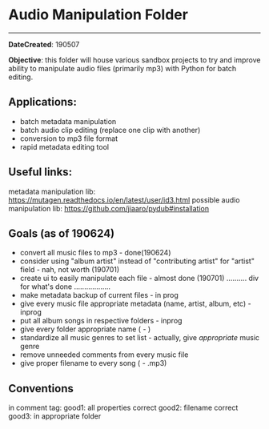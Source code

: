 # Audio Manipulation Folder
---
**DateCreated**: 190507

**Objective**: this folder will house various sandbox projects to try and improve ability to manipulate audio files (primarily mp3) with Python for batch editing.

## Applications:
* batch metadata manipulation
* batch audio clip editing (replace one clip with another)
* conversion to mp3 file format
* rapid metadata editing tool

## Useful links: 
metadata manipulation lib: https://mutagen.readthedocs.io/en/latest/user/id3.html
possible audio manipulation lib: https://github.com/jiaaro/pydub#installation


## Goals (as of 190624)
* convert all music files to mp3 - done(190624)
* consider using "album artist" instead of "contributing artist" for "artist" field - nah, not worth (190701)
* create ui to easily manipulate each file - almost done (190701)
.......... div for what's done ..................
* make metadata backup of current files - in prog
* give every music file appropriate metadata (name, artist, album, etc) - inprog
* put all album songs in respective folders - inprog
* give every folder appropriate name (<Artist> - <Album>)
* standardize all music genres to set list - actually, give *appropriate* music genre
* remove unneeded comments from every music file
* give proper filename to every song (<Track> <Artist> - <Name>.mp3)

## Conventions
in comment tag: 
  good1: all properties correct
  good2: filename correct
  good3: in appropriate folder
  